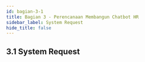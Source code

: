 ```yaml
---
id: bagian-3-1
title: Bagian 3 - Perencanaan Membangun Chatbot HR
sidebar_label: System Request
hide_title: false
---
```

## 3.1 System Request
